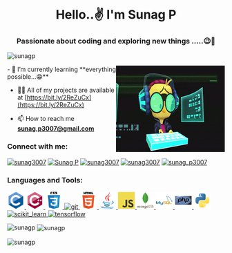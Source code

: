 <h1 align="center">Hello..✌ I'm Sunag P</h1>
<h3 align="center">Passionate about coding and exploring new things .....😉🧐</h3>

<p align="left"> <img src="https://komarev.com/ghpvc/?username=sunagp&label=Profile%20views&color=0e75b6&style=flat" alt="sunagp" /> </p>
 <img align="right" alt="Coding" width="400" src="https://github.com/SunagP/SunagP/blob/main/200.gif" style="max-width:50%;height:200px">
- 🌱 I’m currently learning **everything possible...😁**

- 👨‍💻 All of my projects are available at [https://bit.ly/2ReZuCx](https://bit.ly/2ReZuCx)

- 📫 How to reach me **sunag.p3007@gmail.com**




<h3 align="left">Connect with me:</h3>
<p align="left">
<a href="https://twitter.com/sunag3007" target="blank"><img align="center" src="https://raw.githubusercontent.com/rahuldkjain/github-profile-readme-generator/master/src/images/icons/Social/twitter.svg" alt="sunag3007" height="30" width="40" /></a>
<a href="https://www.linkedin.com/in/sunag-p-a35175194/" target="blank"><img align="center" src="https://raw.githubusercontent.com/rahuldkjain/github-profile-readme-generator/master/src/images/icons/Social/linked-in-alt.svg" alt="Sunag P" height="30" width="40" /></a>
<a href="https://fb.com/sunag3007" target="blank"><img align="center" src="https://raw.githubusercontent.com/rahuldkjain/github-profile-readme-generator/master/src/images/icons/Social/facebook.svg" alt="sunag3007" height="30" width="40" /></a>
<a href="https://instagram.com/sunag3007" target="blank"><img align="center" src="https://raw.githubusercontent.com/rahuldkjain/github-profile-readme-generator/master/src/images/icons/Social/instagram.svg" alt="sunag3007" height="30" width="40" /></a>
<a href="https://www.hackerrank.com/sunag_p3007" target="blank"><img align="center" src="https://raw.githubusercontent.com/rahuldkjain/github-profile-readme-generator/master/src/images/icons/Social/hackerrank.svg" alt="sunag_p3007" height="30" width="40" /></a>
</p>

<h3 align="left">Languages and Tools:</h3>
<p align="left"> <a href="https://www.cprogramming.com/" target="_blank"> <img src="https://raw.githubusercontent.com/devicons/devicon/master/icons/c/c-original.svg" alt="c" width="40" height="40"/> </a> <a href="https://www.w3schools.com/cpp/" target="_blank"> <img src="https://raw.githubusercontent.com/devicons/devicon/master/icons/cplusplus/cplusplus-original.svg" alt="cplusplus" width="40" height="40"/> </a> <a href="https://www.w3schools.com/css/" target="_blank"> <img src="https://raw.githubusercontent.com/devicons/devicon/master/icons/css3/css3-original-wordmark.svg" alt="css3" width="40" height="40"/> </a> <a href="https://git-scm.com/" target="_blank"> <img src="https://www.vectorlogo.zone/logos/git-scm/git-scm-icon.svg" alt="git" width="40" height="40"/> </a> <a href="https://www.w3.org/html/" target="_blank"> <img src="https://raw.githubusercontent.com/devicons/devicon/master/icons/html5/html5-original-wordmark.svg" alt="html5" width="40" height="40"/> </a> <a href="https://www.java.com" target="_blank"> <img src="https://raw.githubusercontent.com/devicons/devicon/master/icons/java/java-original.svg" alt="java" width="40" height="40"/> </a> <a href="https://developer.mozilla.org/en-US/docs/Web/JavaScript" target="_blank"> <img src="https://raw.githubusercontent.com/devicons/devicon/master/icons/javascript/javascript-original.svg" alt="javascript" width="40" height="40"/> </a> <a href="https://www.mongodb.com/" target="_blank"> <img src="https://raw.githubusercontent.com/devicons/devicon/master/icons/mongodb/mongodb-original-wordmark.svg" alt="mongodb" width="40" height="40"/> </a> <a href="https://www.mysql.com/" target="_blank"> <img src="https://raw.githubusercontent.com/devicons/devicon/master/icons/mysql/mysql-original-wordmark.svg" alt="mysql" width="40" height="40"/> </a> <a href="https://www.php.net" target="_blank"> <img src="https://raw.githubusercontent.com/devicons/devicon/master/icons/php/php-original.svg" alt="php" width="40" height="40"/> </a> <a href="https://www.python.org" target="_blank"> <img src="https://raw.githubusercontent.com/devicons/devicon/master/icons/python/python-original.svg" alt="python" width="40" height="40"/> </a> <a href="https://scikit-learn.org/" target="_blank"> <img src="https://upload.wikimedia.org/wikipedia/commons/0/05/Scikit_learn_logo_small.svg" alt="scikit_learn" width="40" height="40"/> </a> <a href="https://www.tensorflow.org" target="_blank"> <img src="https://www.vectorlogo.zone/logos/tensorflow/tensorflow-icon.svg" alt="tensorflow" width="40" height="40"/> </a> </p>

<p><img align="left" src="https://github-readme-stats.vercel.app/api/top-langs?username=sunagp&show_icons=true&locale=en&layout=compact" alt="sunagp" /></p>

<p>&nbsp;<img align="center" src="https://github-readme-stats.vercel.app/api?username=sunagp&show_icons=true&locale=en" alt="sunagp" /></p>

<p><img align="center" src="https://github-readme-streak-stats.herokuapp.com/?user=sunagp&" alt="sunagp" /></p>

